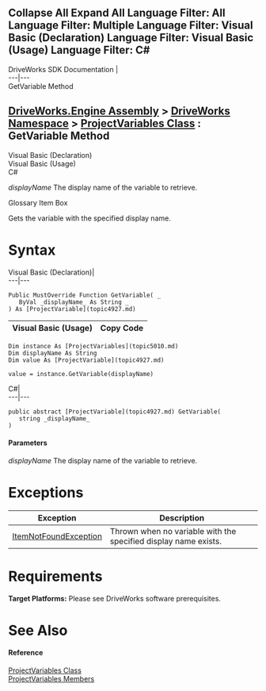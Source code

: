 Collapse All Expand All Language Filter: All  Language Filter: Multiple  Language Filter: Visual Basic (Declaration) Language Filter: Visual Basic (Usage) Language Filter: C#  
---  
DriveWorks SDK Documentation  |   
---|---  
GetVariable Method   
  
[DriveWorks.Engine Assembly](topic2156.md) > [DriveWorks Namespace](topic2159.md) > [ProjectVariables Class](topic5010.md) : GetVariable Method  
---  
  
Visual Basic (Declaration)    
Visual Basic (Usage)    
C# 

_displayName_
    The display name of the variable to retrieve.

Glossary Item Box

Gets the variable with the specified display name. 

# Syntax

Visual Basic (Declaration)|   
---|---  
      
    
    Public MustOverride Function GetVariable( _
       ByVal _displayName_ As String _
    ) As [ProjectVariable](topic4927.md)  
  
Visual Basic (Usage)| Copy Code  
---|---  
      
    
    Dim instance As [ProjectVariables](topic5010.md)
    Dim displayName As String
    Dim value As [ProjectVariable](topic4927.md)
     
    value = instance.GetVariable(displayName)  
  
C#|   
---|---  
      
    
    public abstract [ProjectVariable](topic4927.md) GetVariable( 
       string _displayName_
    )  
  
#### Parameters

 _displayName_
    The display name of the variable to retrieve.

# Exceptions

Exception| Description  
---|---  
[ItemNotFoundException](topic3571.md)| Thrown when no variable with the specified display name exists.  
  
# Requirements

**Target Platforms:** Please see DriveWorks software prerequisites.

# See Also

#### Reference

[ProjectVariables Class](topic5010.md)   
[ProjectVariables Members](topic5011.md)



